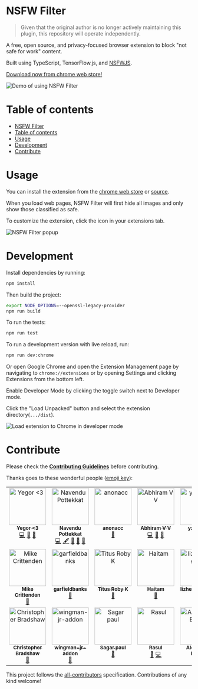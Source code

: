 # NSFW Filter
> Given that the original author is no longer actively maintaining this plugin, this repository will operate independently.

A free, open source, and privacy-focused browser extension to block "not safe for work" content.

Built using TypeScript, TensorFlow.js, and [NSFWJS](https://github.com/infinitered/nsfwjs).

[Download now from chrome web store!](https://chrome.google.com/webstore/detail/nsfw-filter/kmgagnlkckiamnenbpigfaljmanlbbhh)

![Demo of using NSFW Filter](demo/images/demo.gif)

# Table of contents

- [NSFW Filter](#nsfw-filter)
- [Table of contents](#table-of-contents)
- [Usage](#usage)
- [Development](#development)
- [Contribute](#contribute)

# Usage

You can install the extension from the [chrome web store](https://chrome.google.com/webstore/detail/nsfw-filter/kmgagnlkckiamnenbpigfaljmanlbbhh) or [source](#development).

When you load web pages, NSFW Filter will first hide all images and only show those classified as safe.

To customize the extension, click the icon in your extensions tab.

![NSFW Filter popup](demo/images/popup-window.png)

# Development

Install dependencies by running:

```sh
npm install
```

Then build the project:

```sh
export NODE_OPTIONS=--openssl-legacy-provider
npm run build
```

To run the tests:

```sh
npm run test
```

To run a development version with live reload, run:

```sh
npm run dev:chrome
```

Or open Google Chrome and open the Extension Management page by navigating to ```chrome://extensions``` or by opening Settings and clicking Extensions from the bottom left.

Enable Developer Mode by clicking the toggle switch next to Developer mode.

Click the "Load Unpacked" button and select the extension directory(```.../dist```).

![Load extension to Chrome in developer mode](./demo/images/install-instructions.png)

# Contribute

Please check the [**Contributing Guidelines**](https://github.com/navendu-pottekkat/nsfw-filter/blob/master/.github/markdown/CONTRIBUTING.md) before contributing.

Thanks goes to these wonderful people ([emoji key](https://allcontributors.org/docs/en/emoji-key)):

<!-- ALL-CONTRIBUTORS-LIST:START - Do not remove or modify this section -->
<!-- prettier-ignore-start -->
<!-- markdownlint-disable -->
<table>
  <tbody>
    <tr>
      <td align="center" valign="top" width="14.28%"><a href="https://github.com/YegorZaremba"><img src="https://avatars3.githubusercontent.com/u/31797554?v=4?s=100" width="100px;" alt="Yegor <3"/><br /><sub><b>Yegor <3</b></sub></a><br /><a href="https://github.com/nsfw-filter/nsfw-filter/commits?author=YegorZaremba" title="Code">💻</a> <a href="#design-YegorZaremba" title="Design">🎨</a> <a href="#ideas-YegorZaremba" title="Ideas, Planning, & Feedback">🤔</a></td>
      <td align="center" valign="top" width="14.28%"><a href="http://navendu.me"><img src="https://avatars1.githubusercontent.com/u/49474499?v=4?s=100" width="100px;" alt="Navendu Pottekkat"/><br /><sub><b>Navendu Pottekkat</b></sub></a><br /><a href="https://github.com/nsfw-filter/nsfw-filter/commits?author=navendu-pottekkat" title="Code">💻</a> <a href="#content-navendu-pottekkat" title="Content">🖋</a> <a href="https://github.com/nsfw-filter/nsfw-filter/commits?author=navendu-pottekkat" title="Documentation">📖</a> <a href="#design-navendu-pottekkat" title="Design">🎨</a> <a href="#ideas-navendu-pottekkat" title="Ideas, Planning, & Feedback">🤔</a></td>
      <td align="center" valign="top" width="14.28%"><a href="https://github.com/anonacc"><img src="https://avatars3.githubusercontent.com/u/64102225?v=4?s=100" width="100px;" alt="anonacc"/><br /><sub><b>anonacc</b></sub></a><br /><a href="https://github.com/nsfw-filter/nsfw-filter/issues?q=author%3Aanonacc" title="Bug reports">🐛</a></td>
      <td align="center" valign="top" width="14.28%"><a href="https://github.com/abhirammltr"><img src="https://avatars1.githubusercontent.com/u/32649851?v=4?s=100" width="100px;" alt="Abhiram V V"/><br /><sub><b>Abhiram V V</b></sub></a><br /><a href="https://github.com/nsfw-filter/nsfw-filter/commits?author=abhirammltr" title="Code">💻</a> <a href="https://github.com/nsfw-filter/nsfw-filter/issues?q=author%3Aabhirammltr" title="Bug reports">🐛</a> <a href="#ideas-abhirammltr" title="Ideas, Planning, & Feedback">🤔</a></td>
      <td align="center" valign="top" width="14.28%"><a href="https://github.com/yxlin118"><img src="https://avatars1.githubusercontent.com/u/54916304?v=4?s=100" width="100px;" alt="yxlin118"/><br /><sub><b>yxlin118</b></sub></a><br /><a href="https://github.com/nsfw-filter/nsfw-filter/issues?q=author%3Ayxlin118" title="Bug reports">🐛</a> <a href="#ideas-yxlin118" title="Ideas, Planning, & Feedback">🤔</a></td>
      <td align="center" valign="top" width="14.28%"><a href="https://clay.sh"><img src="https://avatars3.githubusercontent.com/u/16675291?v=4?s=100" width="100px;" alt="Clay McGinnis"/><br /><sub><b>Clay McGinnis</b></sub></a><br /><a href="https://github.com/nsfw-filter/nsfw-filter/pulls?q=is%3Apr+reviewed-by%3AClayMav" title="Reviewed Pull Requests">👀</a></td>
      <td align="center" valign="top" width="14.28%"><a href="https://www.youtube.com/channel/UCPGv2tVqEt6iBFnnMTjnRBA"><img src="https://avatars1.githubusercontent.com/u/6668371?v=4?s=100" width="100px;" alt="Brady Dowling"/><br /><sub><b>Brady Dowling</b></sub></a><br /><a href="#ideas-bradydowling" title="Ideas, Planning, & Feedback">🤔</a></td>
    </tr>
    <tr>
      <td align="center" valign="top" width="14.28%"><a href="http://littlebluelabs.com"><img src="https://avatars2.githubusercontent.com/u/32261?v=4?s=100" width="100px;" alt="Mike Crittenden"/><br /><sub><b>Mike Crittenden</b></sub></a><br /><a href="https://github.com/nsfw-filter/nsfw-filter/commits?author=mikecrittenden" title="Documentation">📖</a></td>
      <td align="center" valign="top" width="14.28%"><a href="https://github.com/garfieldbanks"><img src="https://avatars3.githubusercontent.com/u/12904270?v=4?s=100" width="100px;" alt="garfieldbanks"/><br /><sub><b>garfieldbanks</b></sub></a><br /><a href="https://github.com/nsfw-filter/nsfw-filter/issues?q=author%3Agarfieldbanks" title="Bug reports">🐛</a></td>
      <td align="center" valign="top" width="14.28%"><a href="https://github.com/TitusRobyK"><img src="https://avatars1.githubusercontent.com/u/32787952?v=4?s=100" width="100px;" alt="Titus Roby K"/><br /><sub><b>Titus Roby K</b></sub></a><br /><a href="https://github.com/nsfw-filter/nsfw-filter/issues?q=author%3ATitusRobyK" title="Bug reports">🐛</a></td>
      <td align="center" valign="top" width="14.28%"><a href="https://github.com/hsusanoo"><img src="https://avatars2.githubusercontent.com/u/35850056?v=4?s=100" width="100px;" alt="Haitam"/><br /><sub><b>Haitam</b></sub></a><br /><a href="https://github.com/nsfw-filter/nsfw-filter/issues?q=author%3Ahsusanoo" title="Bug reports">🐛</a></td>
      <td align="center" valign="top" width="14.28%"><a href="https://github.com/lizhendong128"><img src="https://avatars3.githubusercontent.com/u/24618122?v=4?s=100" width="100px;" alt="lizhendong128"/><br /><sub><b>lizhendong128</b></sub></a><br /><a href="https://github.com/nsfw-filter/nsfw-filter/issues?q=author%3Alizhendong128" title="Bug reports">🐛</a></td>
      <td align="center" valign="top" width="14.28%"><a href="https://github.com/Woctor-Dho"><img src="https://avatars3.githubusercontent.com/u/25572322?v=4?s=100" width="100px;" alt="Woctor-Dho"/><br /><sub><b>Woctor-Dho</b></sub></a><br /><a href="#ideas-Woctor-Dho" title="Ideas, Planning, & Feedback">🤔</a></td>
      <td align="center" valign="top" width="14.28%"><a href="https://github.com/miaokun-normal"><img src="https://avatars2.githubusercontent.com/u/67724210?v=4?s=100" width="100px;" alt="miaokun-normal"/><br /><sub><b>miaokun-normal</b></sub></a><br /><a href="https://github.com/nsfw-filter/nsfw-filter/issues?q=author%3Amiaokun-normal" title="Bug reports">🐛</a></td>
    </tr>
    <tr>
      <td align="center" valign="top" width="14.28%"><a href="https://christopher-bradshaw.com"><img src="https://avatars1.githubusercontent.com/u/1205871?v=4?s=100" width="100px;" alt="Christopher Bradshaw"/><br /><sub><b>Christopher Bradshaw</b></sub></a><br /><a href="https://github.com/nsfw-filter/nsfw-filter/issues?q=author%3Akitsune7" title="Bug reports">🐛</a></td>
      <td align="center" valign="top" width="14.28%"><a href="https://github.com/wingman-jr-addon"><img src="https://avatars3.githubusercontent.com/u/55339824?v=4?s=100" width="100px;" alt="wingman-jr-addon"/><br /><sub><b>wingman-jr-addon</b></sub></a><br /><a href="#ideas-wingman-jr-addon" title="Ideas, Planning, & Feedback">🤔</a></td>
      <td align="center" valign="top" width="14.28%"><a href="https://github.com/Andrewrick1"><img src="https://avatars2.githubusercontent.com/u/31154843?v=4?s=100" width="100px;" alt="Sagar paul"/><br /><sub><b>Sagar paul</b></sub></a><br /><a href="https://github.com/nsfw-filter/nsfw-filter/commits?author=Andrewrick1" title="Documentation">📖</a></td>
      <td align="center" valign="top" width="14.28%"><a href="https://github.com/govza"><img src="https://avatars0.githubusercontent.com/u/1425574?v=4?s=100" width="100px;" alt="Rasul"/><br /><sub><b>Rasul</b></sub></a><br /><a href="https://github.com/nsfw-filter/nsfw-filter/issues?q=author%3Agovza" title="Bug reports">🐛</a> <a href="https://github.com/nsfw-filter/nsfw-filter/commits?author=govza" title="Code">💻</a></td>
      <td align="center" valign="top" width="14.28%"><a href="https://github.com/Gother01"><img src="https://avatars2.githubusercontent.com/u/65875436?v=4?s=100" width="100px;" alt="Aldulkadir Beceri"/><br /><sub><b>Aldulkadir Beceri</b></sub></a><br /><a href="https://github.com/nsfw-filter/nsfw-filter/issues?q=author%3AGother01" title="Bug reports">🐛</a></td>
      <td align="center" valign="top" width="14.28%"><a href="https://portfolio.silloi.com/"><img src="https://avatars.githubusercontent.com/u/38321101?v=4?s=100" width="100px;" alt="silloi"/><br /><sub><b>silloi</b></sub></a><br /><a href="#ideas-silloi" title="Ideas, Planning, & Feedback">🤔</a> <a href="https://github.com/nsfw-filter/nsfw-filter/issues?q=author%3Asilloi" title="Bug reports">🐛</a> <a href="https://github.com/nsfw-filter/nsfw-filter/commits?author=silloi" title="Code">💻</a></td>
    </tr>
  </tbody>
</table>

<!-- markdownlint-restore -->
<!-- prettier-ignore-end -->

<!-- ALL-CONTRIBUTORS-LIST:END -->

This project follows the [all-contributors](https://github.com/all-contributors/all-contributors) specification. Contributions of any kind welcome!
